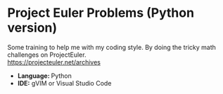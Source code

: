 # Project Euler Problems (Python version)
Some training to help me with my coding style. By doing the tricky math challenges on ProjectEuler. <br/>
https://projecteuler.net/archives

<ul>
  <li><b>Language: </b> Python</li>
  <li><b>IDE:</b> gVIM or Visual Studio Code</li>
</ul>
